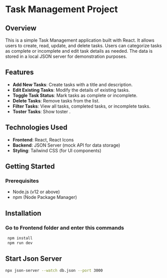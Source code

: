 # Task Management Project

## Overview

This is a simple Task Management application built with React. It allows users to create, read, update, and delete tasks. Users can categorize tasks as complete or 
incomplete and edit task details as needed. The data is stored in a local JSON server for demonstration purposes.

## Features

- **Add New Tasks**: Create tasks with a title and description.
- **Edit Existing Tasks**: Modify the details of existing tasks.
- **Toggle Task Status**: Mark tasks as complete or incomplete.
- **Delete Tasks**: Remove tasks from the list.
- **Filter Tasks**: View all tasks, completed tasks, or incomplete tasks.
- **Toster Tasks**: Show toster .

## Technologies Used

- **Frontend**: React, React Icons
- **Backend**: JSON Server (mock API for data storage)
- **Styling**: Tailwind CSS (for UI components)

## Getting Started

### Prerequisites

- Node.js (v12 or above)
- npm (Node Package Manager)

## Installation

  ### Go to Frontend folder and enter this commands

  ``` bash
   npm install
   npm run dev
  ```

  ##  Start Json Server

  ``` bash
npx json-server --watch db.json --port 3000
```

